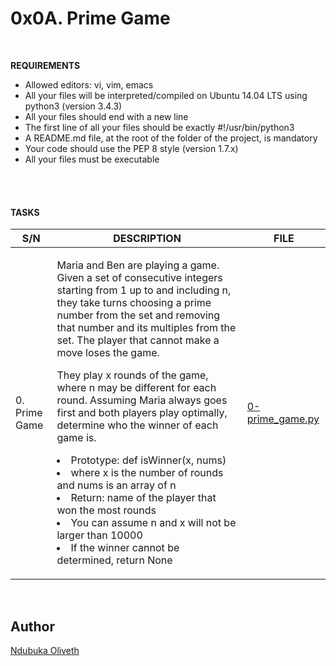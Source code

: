 <h1>0x0A. Prime Game</h1>
<br>


**REQUIREMENTS**


- Allowed editors: vi, vim, emacs
- All your files will be interpreted/compiled on Ubuntu 14.04 LTS using python3 (version 3.4.3)
- All your files should end with a new line
- The first line of all your files should be exactly #!/usr/bin/python3
- A README.md file, at the root of the folder of the project, is mandatory
- Your code should use the PEP 8 style (version 1.7.x)
- All your files must be executable


<br>
<br>

<h4> TASKS</h4>

| S/N | DESCRIPTION | FILE |
|---- | ----------- | ---- |
|0. Prime Game |<p>Maria and Ben are playing a game. Given a set of consecutive integers starting from 1 up to and including n, they take turns choosing a prime number from the set and removing that number and its multiples from the set. The player that cannot make a move loses the game.</p><p>They play x rounds of the game, where n may be different for each round. Assuming Maria always goes first and both players play optimally, determine who the winner of each game is.<li>Prototype: def isWinner(x, nums)</li><li>where x is the number of rounds and nums is an array of n</li><li>Return: name of the player that won the most rounds</li><li>You can assume n and x will not be larger than 10000</li><li>If the winner cannot be determined, return None</li></p> |[0-prime_game.py](https://github.com/Oliveth96/alx-interview/0x0A-primegame/0-prime_game.py)|



<br>
<h2>Author</h2>

[Ndubuka Oliveth](https://github.com/Oliveth96)